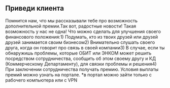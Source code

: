 ## Приведи клиента

Помнится нам, что мы рассказывали тебе про возможность дополнительной премии.Так вот, радостные новости! Такая возможность у нас не одна! Что можно сделать для улучшения своего финансового положения:1) Подумать, кто из твоих друзей или друзей друзей занимается своим бизнесом2) Внимательно слушать своего друга, когда он говорит про связь в своей компании3) В случае, если ты обнаружишь проблемы, которые ОБИТ или ЭНКОМ может решить посредством сотрудничества, сообщить об этом своему другу и КД (Коммерческому Департаменту), для связки проблемы и решения4) При заключении сотрудничества получать премию. Условия выплаты премий можно узнать на портале. *в портал можно зайти только с рабочего компьютера или с VPN